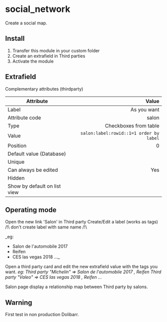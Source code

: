 # social_network
Create a social map.

## Install
1. Transfer this module in your custom folder
2. Create an extrafield in Third parties
3. Activate the module

## Extrafield
Complementary attributes (thirdparty)

| Attribute         | Value  |
| -------------     | -----: |
| Label    |As you want|
| Attribute code    |salon|
| Type | Checkboxes from table|
| Value | `salon:label:rowid::1=1 order by label` |
| Position | 0 |
| Default value (Database) ||
| Unique ||
| Can always be edited | Yes |
| Hidden ||
| Show by default on list view ||

## Operating mode
Open the new link 'Salon' in Third party
Create/Edit a label (works as tags) /!\ don't create label with same name /!\ 

_eg: 
* Salon de l'automobile 2017
* Reifen
* CES las vegas 2018
..._

Open a third party card and edit the new extrafield value with the tags you want.
_eg: 
Third party "Michelin" => Salon de l'automobile 2017 , Reifen
Third party "Valeo" => CES las vegas 2018 , Reifen
..._

Salon page display a relationship map between Third party by salons.


## Warning
First test in non production Dolibarr.
